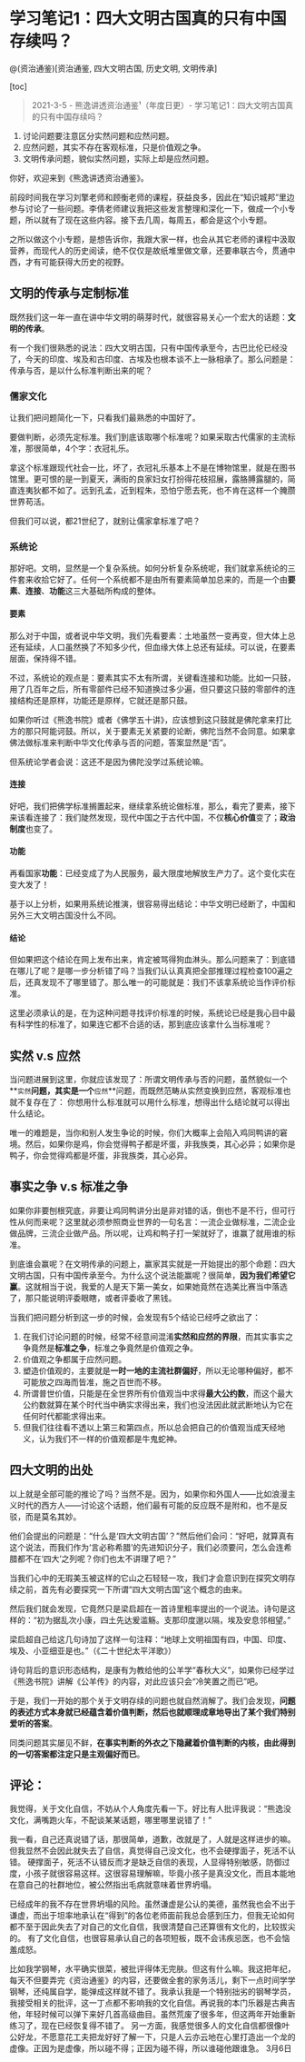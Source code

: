 # 学习笔记1：四大文明古国真的只有中国存续吗？
@(资治通鉴)[资治通鉴, 四大文明古国, 历史文明, 文明传承]

[toc]


>  2021-3-5 - 熊逸讲透资治通鉴¹（年度日更）-  学习笔记1：四大文明古国真的只有中国存续吗？

1. 讨论问题要注意区分实然问题和应然问题。
2. 应然问题，其实不存在客观标准，只是价值观之争。
3. 文明传承问题，貌似实然问题，实际上却是应然问题。

你好，欢迎来到《熊逸讲透资治通鉴》。

前段时间我在学习刘擎老师和顾衡老师的课程，获益良多，因此在“知识城邦”里边参与讨论了一些问题。李倩老师建议我把这些发言整理和深化一下，做成一个小专题，所以就有了现在这些内容。接下去几周，每周五，都会是这个小专题。


之所以做这个小专题，是想告诉你，我跟大家一样，也会从其它老师的课程中汲取营养，而现代人的历史阅读，绝不仅仅是故纸堆里做文章，还要串联古今，贯通中西，才有可能获得大历史的视野。

## 文明的传承与定制标准

既然我们这一年一直在讲中华文明的萌芽时代，就很容易关心一个宏大的话题：**文明的传承**。

有一个我们很熟悉的说法：四大文明古国，只有中国传承至今，古巴比伦已经没了，今天的印度、埃及和古印度、古埃及也根本谈不上一脉相承了。那么问题是：传承与否，是以什么标准判断出来的呢？

### 儒家文化

让我们把问题简化一下，只看我们最熟悉的中国好了。

要做判断，必须先定标准。我们到底该取哪个标准呢？如果采取古代儒家的主流标准，那很简单，4个字：衣冠礼乐。

拿这个标准跟现代社会一比，坏了，衣冠礼乐基本上不是在博物馆里，就是在图书馆里。更可恨的是一到夏天，满街的良家妇女打扮得花枝招展，露胳膊露腿的，简直连夷狄都不如了。远到孔孟，近到程朱，恐怕宁愿去死，也不肯在这样一个腌臜世界苟活。

但我们可以说，都21世纪了，就别让儒家拿标准了吧？

### 系统论

那好吧。文明，显然是一个复杂系统。如何分析复杂系统呢，我们就拿系统论的三件套来收拾它好了。任何一个系统都不是由所有要素简单加总来的，而是一个由**要素**、**连接**、**功能**这三大基础所构成的整体。

#### 要素
那么对于中国，或者说中华文明，我们先看要素：土地虽然一变再变，但大体上总还有延续，人口虽然换了不知多少代，但血缘大体上总还有延续。可以说，在要素层面，保持得不错。

不过，系统论的观点是：要素其实不太有所谓，关键看连接和功能。比如一只鼓，用了几百年之后，所有零部件已经不知道换过多少遍，但只要这只鼓的零部件的连接结构还是原样，功能还是原样，它就还是那只鼓。

如果你听过《熊逸书院》或者《佛学五十讲》，应该想到这只鼓就是佛陀拿来打比方的那只阿能诃鼓。所以，关于要素无关紧要的论断，佛陀当然不会同意。如果拿佛法做标准来判断中华文化传承与否的问题，答案显然是“否”。

但系统论学者会说：这还不是因为佛陀没学过系统论嘛。

#### 连接

好吧，我们把佛学标准搁置起来，继续拿系统论做标准，那么，看完了要素，接下来该看连接了：我们陡然发现，现代中国之于古代中国，不仅**核心价值**变了；**政治制度**也变了。

#### 功能

再看国家**功能**：已经变成了为人民服务，最大限度地解放生产力了。这个变化实在变大发了！

基于以上分析，如果用系统论推演，很容易得出结论：中华文明已经断了，中国和另外三大文明古国没什么不同。

#### 结论

但如果把这个结论在网上发布出来，肯定被骂得狗血淋头。那么问题来了：到底错在哪儿了呢？是哪一步分析错了吗？当我们认认真真把全部推理过程检查100遍之后，还真发现不了哪里错了。那么唯一的可能就是：我们不该拿系统论当作评价标准。

这里必须承认的是，在为这种问题寻找评价标准的时候，系统论已经是我心目中最有科学性的标准了，如果连它都不合适的话，那到底应该拿什么当标准呢？

## 实然 v.s 应然

当问题进展到这里，你就应该发现了：所谓文明传承与否的问题，虽然貌似一个**`实然`**问题，其实是一个**`应然`**问题，而既然范畴从实然变换到应然，客观标准也就不复存在了： 你想用什么标准就可以用什么标准，想得出什么结论就可以得出什么结论。

唯一的难题是，当你和别人发生争论的时候，你们大概率上会陷入鸡同鸭讲的窘境。然后，如果你是鸡，你会觉得鸭子都是坏蛋，非我族类，其心必异；如果你是鸭子，你会觉得鸡都是坏蛋，非我族类，其心必异。

## 事实之争 v.s 标准之争

如果你非要刨根究底，非要让鸡同鸭讲分出是非对错的话，倒也不是不行，但可行性从何而来呢？这里就必须参照商业世界的一句名言：一流企业做标准，二流企业做品牌，三流企业做产品。所以呢，让鸡和鸭子打一架就好了，谁赢了就用谁的标准。

到底谁会赢呢？在文明传承的问题上，赢家其实就是一开始提出的那个命题：四大文明古国，只有中国传承至今。为什么这个说法能赢呢？很简单，**因为我们希望它赢**。这就相当于说，我爱的人是天下第一美女，如果她竟然在选美比赛当中落选了，那只能说明评委眼瞎，或者评委收了黑钱。

当我们把问题分析到这一步的时候，会发现有5个结论已经呼之欲出了：

1. 在我们讨论问题的时候，经常不经意间混淆**实然和应然的界限**，而其实事实之争竟然是**标准之争**，标准之争竟然是价值观之争。
2. 价值观之争都属于应然问题。
3. 塑造价值观的，主要就是**一时一地的主流社群偏好**，所以无论哪种偏好，都不可能放之四海而皆准，施之百世而不移。
4. 所谓普世价值，只能是在全世界所有价值观当中求得**最大公约数**，而这个最大公约数就算在某个时代当中确实求得出来，我们也没法因此就武断地认为它在任何时代都能求得出来。
5. 但我们往往看不透以上第三和第四点，所以总会把自己的价值观当成天经地义，认为我们不一样的价值观都是牛鬼蛇神。

## 四大文明的出处

以上就是全部可能的推论了吗？当然不是。因为，如果你和外国人——比如浪漫主义时代的西方人——讨论这个话题，他们最有可能的反应既不是附和，也不是反驳，而是莫名其妙。

他们会提出的问题是：“什么是‘四大文明古国’？”然后他们会问：“好吧，就算真有这个说法，而我们作为‘言必称希腊’的先进知识分子，我们必须要问，怎么会连希腊都不在‘四大’之列呢？你们也太不讲理了吧？”

当我们心中的无瑕美玉被这样的它山之石轻轻一攻，我们才会意识到在探究文明存续之前，首先有必要探究一下所谓“四大文明古国”这个概念的由来。

然后我们就会发现，它竟然只是梁启超在一首诗里粗率提出的一个说法。诗句是这样的：“初为据乱次小康，四土先达爰滥觞。支那印度邈以隔，埃及安息邻相望。”

梁启超自己给这几句诗加了这样一句注释：“地球上文明祖国有四，中国、印度、埃及、小亚细亚是也。”（《二十世纪太平洋歌》）

诗句背后的意识形态结构，是康有为教给他的公羊学“春秋大义”，如果你已经学过《熊逸书院》讲解《公羊传》的内容，对此应该只会“冷笑置之而已”吧。

于是，我们一开始的那个关于文明存续的问题也就自然消解了。我们会发现，**问题的表述方式本身就已经蕴含着价值判断，然后也就顺理成章地导出了某个我们特别爱听的答案**。

同类问题其实屡见不鲜，**在事实判断的外衣之下隐藏着价值判断的内核，由此得到的一切答案都注定只是主观偏好而已**。

## 评论：

我觉得，关于文化自信，不妨从个人角度先看一下。好比有人批评我说：“熊逸没文化，满嘴跑火车，不配谈某某话题，哪里哪里说错了！”

我一看，自己还真说错了话，那很简单，道歉，改就是了，人就是这样进步的嘛。但我显然不会因此就失去了自信，真觉得自己没文化，也不会硬撑面子，死活不认错。 硬撑面子，死活不认错反而才是缺乏自信的表现，人显得特别敏感，防御过度，小孩子就很容易这样。这很容易理解嘛，毕竟小孩子是真没文化，而且本能地在意自己的社群地位，被公然指出毛病就意味着世界坍塌。 

已经成年的我不存在世界坍塌的风险。虽然谦虚是公认的美德，虽然我也会不出于谦虚，而出于坦率地承认在“得到”的各位老师面前我总会感到压力，但我无论如何都不至于因此失去了对自己的文化自信，我很清楚自己还算很有文化的，比较拔尖的。 有了文化自信，也很容易承认自己的各项短板，既不会讳疾忌医，也不会恼羞成怒。

比如我学钢琴，水平确实很菜，被批评得体无完肤。但这有什么嘛。我这把年纪，每天不但要弄完《资治通鉴》的内容，还要做全套的家务活儿，剩下一点时间学学钢琴，还纯属自学，能弹成这样就不错了。我承认我是一个特别拙劣的钢琴学员，我接受相关的批评，这一丁点都不影响我的文化自信。再说我的本门乐器是古典吉他，年轻时候可以弹下来好几首高级曲目。虽然荒废了很多年，但这两年开始重新练习了，现在已经恢复得不错了。 另一方面，我感觉很多人的文化自信都很像叶公好龙，不愿意花工夫把龙好好了解一下，只是人云亦云地在心里打造出一个龙的虚像。正因为是虚像，所以碰不得；正因为碰不得，所以谁碰他跟谁急。
3月6日
